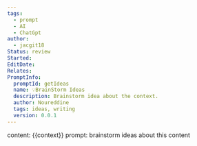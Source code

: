 ```yaml
---
tags:
  - prompt
  - AI
  - ChatGpt
author:
  - jacgit18
Status: review
Started: 
EditDate: 
Relates: 
PromptInfo:
  promptId: getIdeas
  name: 💡BrainStorm Ideas
  description: Brainstorm idea about the context.
  author: Noureddine
  tags: ideas, writing
  version: 0.0.1
---
```

content: 
{{context}}
prompt:
brainstorm ideas about this content
